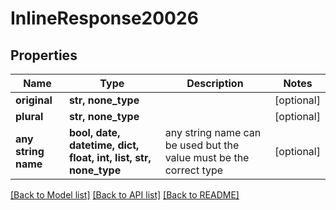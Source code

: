 # InlineResponse20026


## Properties
Name | Type | Description | Notes
------------ | ------------- | ------------- | -------------
**original** | **str, none_type** |  | [optional] 
**plural** | **str, none_type** |  | [optional] 
**any string name** | **bool, date, datetime, dict, float, int, list, str, none_type** | any string name can be used but the value must be the correct type | [optional]

[[Back to Model list]](../README.md#documentation-for-models) [[Back to API list]](../README.md#documentation-for-api-endpoints) [[Back to README]](../README.md)


